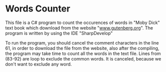 # Words Counter
This file is a C# program to count the occurences of words in "Moby Dick" text book which download from the website "www.gutenberg.org".
The program is written by using the IDE "SharpDevelop"

To run the program, you should cancel the comment characters in the line 61, in order to download the file from the website, also after the compiling, the program may take time to count all the words in the text file.
Lines from (83-92) are loop to exclude the common words. It is canceled, because we don't want to exclude any word.
